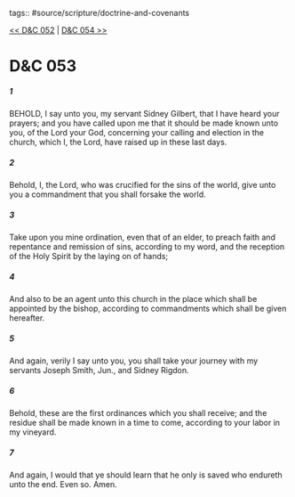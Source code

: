 tags:: #source/scripture/doctrine-and-covenants

[<< D&C 052](/doctrine-and-covenants/D&C_052.md) | [D&C 054 >>](/doctrine-and-covenants/D&C_054.md)

# D&C 053

##### 1

BEHOLD, I say unto you, my servant Sidney Gilbert, that I have heard your prayers; and you have called upon me that it should be made known unto you, of the Lord your God, concerning your calling and election in the church, which I, the Lord, have raised up in these last days.

##### 2

Behold, I, the Lord, who was crucified for the sins of the world, give unto you a commandment that you shall forsake the world.

##### 3

Take upon you mine ordination, even that of an elder, to preach faith and repentance and remission of sins, according to my word, and the reception of the Holy Spirit by the laying on of hands;

##### 4

And also to be an agent unto this church in the place which shall be appointed by the bishop, according to commandments which shall be given hereafter.

##### 5

And again, verily I say unto you, you shall take your journey with my servants Joseph Smith, Jun., and Sidney Rigdon.

##### 6

Behold, these are the first ordinances which you shall receive; and the residue shall be made known in a time to come, according to your labor in my vineyard.

##### 7

And again, I would that ye should learn that he only is saved who endureth unto the end. Even so. Amen.
